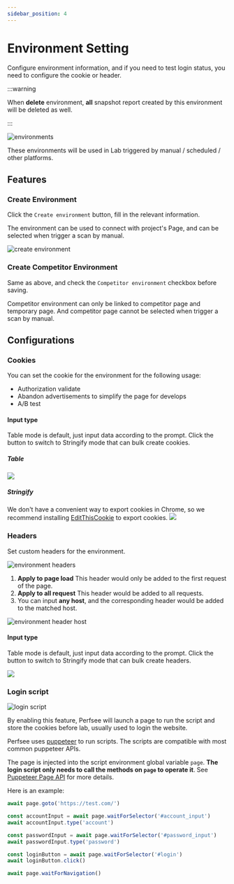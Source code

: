 ```yaml
---
sidebar_position: 4
---
```


# Environment Setting

Configure environment information, and if you need to test login status, you need to configure the cookie or header.

:::warning

When **delete** environment, **all** snapshot report created by this environment will be deleted as well.

:::

![environments](/settings/environments.png)

These environments will be used in Lab triggered by manual / scheduled / other platforms.

## Features

### Create Environment

Click the `Create environment` button, fill in the relevant information.

The environment can be used to connect with project's Page, and can be selected when trigger a scan by manual.

![create environment](/settings/create-environment.png)

### Create Competitor Environment

Same as above, and check the `Competitor environment` checkbox before saving.

Competitor environment can only be linked to competitor page and temporary page. And competitor page cannot be selected when trigger a scan by manual.

## Configurations

### Cookies

You can set the cookie for the environment for the following usage:

- Authorization validate
- Abandon advertisements to simplify the page for develops
- A/B test

#### Input type

Table mode is default, just input data according to the prompt. Click the button to switch to Stringify mode that can bulk create cookies.

##### Table

![](/settings/cookies-table.png)

##### Stringify

We don't have a convenient way to export cookies in Chrome, so we recommend installing [EditThisCookie](https://chrome.google.com/webstore/detail/editthiscookie/fngmhnnpilhplaeedifhccceomclgfbg) to export cookies.
![](/settings/cookies-stringify.png)

### Headers

Set custom headers for the environment.

![environment headers](/settings/environment-headers.png)

1. **Apply to page load** This header would only be added to the first request of the page.
2. **Apply to all request** This header would be added to all requests.
3. You can input **any host**, and the corresponding header would be added to the matched host.

![environment header host](/settings/environment-header-host.png)

#### Input type

Table mode is default, just input data according to the prompt. Click the button to switch to Stringify mode that can bulk create headers.

![](/settings/headers-stringify.png)

### Login script

![login script](/settings/login-script.png)

By enabling this feature, Perfsee will launch a page to run the script and store the cookies before lab, usually used to login the website.

Perfsee uses [puppeteer](https://pptr.dev/) to run scripts. The scripts are compatible with most common puppeteer APIs.

The page is injected into the script environment global variable `page`. **The login script only needs to call the methods on `page` to operate it**. See [Puppeteer Page API](https://pptr.dev/api/puppeteer.page) for more details.

Here is an example:

```js
await page.goto('https://test.com/')

const accountInput = await page.waitForSelector('#account_input')
await accountInput.type('account')

const passwordInput = await page.waitForSelector('#password_input')
await passwordInput.type('password')

const loginButton = await page.waitForSelector('#login')
await loginButton.click()

await page.waitForNavigation()
```
